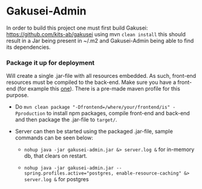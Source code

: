 # Gakusei-Admin

In order to build this project one must first build Gakusei: https://github.com/kits-ab/gakusei using mvn `clean install`
this should result in a Jar being present in ~/.m2 and Gakusei-Admin being able to find its dependencies.

### Package it up for deployment

Will create a single .jar-file with all resources embedded. As such, front-end resources must be compiled to the back-end. Make sure you have a front-end (for example this [one](https://github.com/kits-ab/gakusei-admin-fe)). There is a pre-made maven profile for this purpose.

 
- Do `mvn clean package "-Dfrontend=/where/your/frontend/is" -Pproduction` to install npm packages, compile front-end and back-end and then package the .jar-file to `target/`.
 
- Server can then be started using the packaged .jar-file, sample commands can be seen below:

    - `nohup java -jar gakusei-admin.jar &> server.log &` for in-memory db, that clears on restart.

    - `nohup java -jar gakusei-admin.jar --spring.profiles.active="postgres, enable-resource-caching" &> server.log &` for postgres


